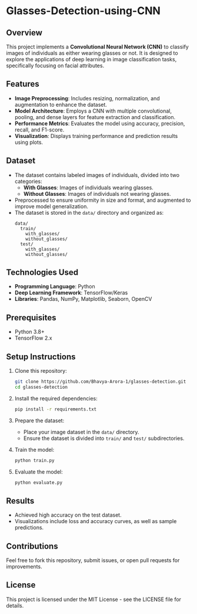 # Glasses-Detection-using-CNN


## Overview
This project implements a **Convolutional Neural Network (CNN)** to classify images of individuals as either wearing glasses or not. It is designed to explore the applications of deep learning in image classification tasks, specifically focusing on facial attributes.

## Features
- **Image Preprocessing**: Includes resizing, normalization, and augmentation to enhance the dataset.
- **Model Architecture**: Employs a CNN with multiple convolutional, pooling, and dense layers for feature extraction and classification.
- **Performance Metrics**: Evaluates the model using accuracy, precision, recall, and F1-score.
- **Visualization**: Displays training performance and prediction results using plots.

## Dataset
- The dataset contains labeled images of individuals, divided into two categories:
  - **With Glasses**: Images of individuals wearing glasses.
  - **Without Glasses**: Images of individuals not wearing glasses.
- Preprocessed to ensure uniformity in size and format, and augmented to improve model generalization.
- The dataset is stored in the `data/` directory and organized as:
  ```
  data/
    train/
      with_glasses/
      without_glasses/
    test/
      with_glasses/
      without_glasses/
  ```

## Technologies Used
- **Programming Language**: Python
- **Deep Learning Framework**: TensorFlow/Keras
- **Libraries**: Pandas, NumPy, Matplotlib, Seaborn, OpenCV

## Prerequisites
- Python 3.8+
- TensorFlow 2.x

## Setup Instructions
1. Clone this repository:
   ```bash
   git clone https://github.com/Bhavya-Arora-1/glasses-detection.git
   cd glasses-detection
   ```

2. Install the required dependencies:
   ```bash
   pip install -r requirements.txt
   ```

3. Prepare the dataset:
   - Place your image dataset in the `data/` directory.
   - Ensure the dataset is divided into `train/` and `test/` subdirectories.

4. Train the model:
   ```bash
   python train.py
   ```

5. Evaluate the model:
   ```bash
   python evaluate.py
   ```

## Results
- Achieved high accuracy on the test dataset.
- Visualizations include loss and accuracy curves, as well as sample predictions.

## Contributions
Feel free to fork this repository, submit issues, or open pull requests for improvements.

## License
This project is licensed under the MIT License - see the LICENSE file for details.
